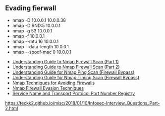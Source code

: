 ## Evading fierwall
* nmap -D 10.0.0.1 10.0.0.38
* nmap -D RND:5 10.0.0.1
* nmap -g 53 10.0.0.1
* nmap -f 10.0.0.1
* nmap --mtu 16 10.0.0.1
* nmap --data-length 10.0.0.1
* nmap --spoof-mac 0 10.0.0.1


- [Understanding Guide to Nmap Firewall Scan (Part 1)](https://www.hackingarticles.in/understanding-guide-nmap-firewall-scan-part-1/)
- [Understanding Guide to Nmap Firewall Scan (Part 2)](https://www.hackingarticles.in/understanding-guide-nmap-firewall-scan-part-2/)
- [Understanding Guide for Nmap Ping Scan (Firewall Bypass)](https://www.hackingarticles.in/understanding-guide-nmap-ping-scan-firewall-bypass/)
- [Understanding Guide for Nmap Timing Scan (Firewall Bypass)](https://www.hackingarticles.in/understanding-guide-nmap-timing-scan-firewall-bypass/)
- [Nmap Techniques for Avoiding Firewalls ](https://pentestlab.blog/2012/04/02/nmap-techniques-for-avoiding-firewalls/)
- [Nmap Firewall Evasion Techniques](http://www.dimz-it.com/berkas/Nmap_Firewall_Evasion_Techniques.pdf)
- [Service Name and Transport Protocol Port Number Registry](https://www.iana.org/assignments/service-names-port-numbers/service-names-port-numbers.xhtml)

https://teckk2.github.io/misc/2018/01/10/Infosec-Interview_Questions_Part-2.html
